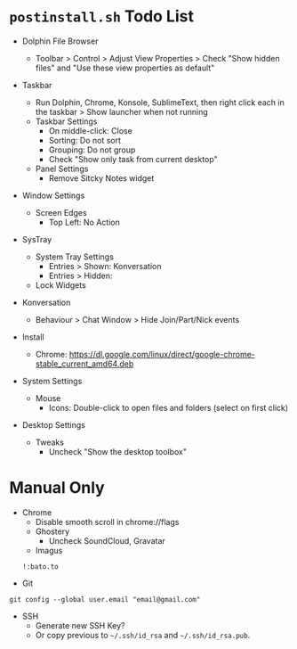 # `postinstall.sh` Todo List

* Dolphin File Browser
  * Toolbar > Control > Adjust View Properties > Check "Show hidden files" and "Use these view properties as default"

* Taskbar
  * Run Dolphin, Chrome, Konsole, SublimeText, then right click each in the taskbar > Show launcher when not running
  * Taskbar Settings
    * On middle-click: Close
    * Sorting: Do not sort
    * Grouping: Do not group
    * Check "Show only task from current desktop"
  * Panel Settings
    * Remove Sitcky Notes widget

* Window Settings
  * Screen Edges
    * Top Left: No Action

* SysTray
  * System Tray Settings
    * Entries > Shown: Konversation
    * Entries > Hidden: 
  * Lock Widgets

* Konversation
  * Behaviour > Chat Window > Hide Join/Part/Nick events

* Install
  * Chrome: https://dl.google.com/linux/direct/google-chrome-stable_current_amd64.deb

* System Settings
  * Mouse
    * Icons: Double-click to open files and folders (select on first click)

* Desktop Settings
  * Tweaks
    * Uncheck "Show the desktop toolbox"


# Manual Only

* Chrome
  * Disable smooth scroll in chrome://flags
  * Ghostery
    * Uncheck SoundCloud, Gravatar
  * Imagus
  ```
  !:bato.to
  ```
* Git
```
git config --global user.email "email@gmail.com"
```
* SSH
  * Generate new SSH Key?
  * Or copy previous to `~/.ssh/id_rsa` and `~/.ssh/id_rsa.pub`.
